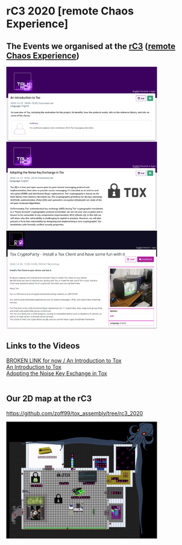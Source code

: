 # rC3 2020 [remote Chaos Experience]

## The Events we organised at the <a href="https://events.ccc.de/2020/09/04/rc3-remote-chaos-experience/#english">rC3</a> (<a href="https://events.ccc.de/2020/09/04/rc3-remote-chaos-experience/#english">remote Chaos Experience</a>)
<img src="https://raw.githubusercontent.com/zoff99/rC3_2020/master/images/introduction_to_tox_img.png" align="top" width="400">&nbsp;
<img src="https://raw.githubusercontent.com/zoff99/rC3_2020/master/images/adopting_the_noise_key_exchange_in_tox_img.png" width="400">&nbsp;
<img src="https://raw.githubusercontent.com/zoff99/rC3_2020/master/images/tox_cryptoparty_img.png" width="400">&nbsp;

## Links to the Videos

<a href="https://media.ccc.de/v/rc3-730010-an_introduction_to_tox">BROKEN LINK for now / An Introduction to Tox</a><br>
<a href="https://github.com/zoff99/rC3_2020/releases/download/rc3_talk/An_Introduction_to_Tox_22852.mp4">An Introduction to Tox</a><br>
<a href="https://media.ccc.de/v/rc3-709912-adopting_the_noise_key_exchange_in_tox">Adopting the Noise Key Exchange in Tox</a><br><br>

## Our 2D map at the rC3

https://github.com/zoff99/tox_assembly/tree/rc3_2020

<img src="https://raw.githubusercontent.com/zoff99/rC3_2020/main/images/rc3_map_impression.png" width="400">&nbsp;
